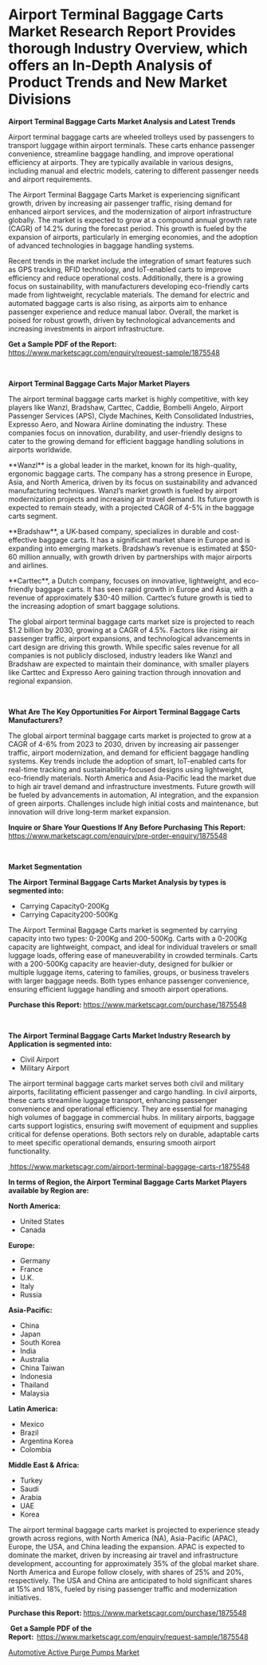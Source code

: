 <p><h1>Airport Terminal Baggage Carts Market Research Report Provides thorough Industry Overview, which offers an In-Depth Analysis of Product Trends and New Market Divisions</h1></p><p><strong>Airport Terminal Baggage Carts Market Analysis and Latest Trends</strong></p>
<p><p>Airport terminal baggage carts are wheeled trolleys used by passengers to transport luggage within airport terminals. These carts enhance passenger convenience, streamline baggage handling, and improve operational efficiency at airports. They are typically available in various designs, including manual and electric models, catering to different passenger needs and airport requirements.</p><p>The Airport Terminal Baggage Carts Market is experiencing significant growth, driven by increasing air passenger traffic, rising demand for enhanced airport services, and the modernization of airport infrastructure globally. The market is expected to grow at a compound annual growth rate (CAGR) of 14.2% during the forecast period. This growth is fueled by the expansion of airports, particularly in emerging economies, and the adoption of advanced technologies in baggage handling systems.</p><p>Recent trends in the market include the integration of smart features such as GPS tracking, RFID technology, and IoT-enabled carts to improve efficiency and reduce operational costs. Additionally, there is a growing focus on sustainability, with manufacturers developing eco-friendly carts made from lightweight, recyclable materials. The demand for electric and automated baggage carts is also rising, as airports aim to enhance passenger experience and reduce manual labor. Overall, the market is poised for robust growth, driven by technological advancements and increasing investments in airport infrastructure.</p></p>
<p><strong>Get a Sample PDF of the Report:&nbsp;</strong> <a href="https://www.marketscagr.com/enquiry/request-sample/1875548?utm_campaign=1868&utm_medium=2&utm_source=Github&utm_content=ia&utm_term=24012025&utm_id=airport-terminal-baggage-carts">https://www.marketscagr.com/enquiry/request-sample/1875548</a></p>
<p>&nbsp;</p>
<p><strong>Airport Terminal Baggage Carts Major Market Players</strong></p>
<p><p>The airport terminal baggage carts market is highly competitive, with key players like Wanzl, Bradshaw, Carttec, Caddie, Bombelli Angelo, Airport Passenger Services (APS), Clyde Machines, Keith Consolidated Industries, Expresso Aero, and Nowara Airline dominating the industry. These companies focus on innovation, durability, and user-friendly designs to cater to the growing demand for efficient baggage handling solutions in airports worldwide.</p><p>**Wanzl** is a global leader in the market, known for its high-quality, ergonomic baggage carts. The company has a strong presence in Europe, Asia, and North America, driven by its focus on sustainability and advanced manufacturing techniques. Wanzl’s market growth is fueled by airport modernization projects and increasing air travel demand. Its future growth is expected to remain steady, with a projected CAGR of 4-5% in the baggage carts segment.</p><p>**Bradshaw**, a UK-based company, specializes in durable and cost-effective baggage carts. It has a significant market share in Europe and is expanding into emerging markets. Bradshaw’s revenue is estimated at $50-60 million annually, with growth driven by partnerships with major airports and airlines.</p><p>**Carttec**, a Dutch company, focuses on innovative, lightweight, and eco-friendly baggage carts. It has seen rapid growth in Europe and Asia, with a revenue of approximately $30-40 million. Carttec’s future growth is tied to the increasing adoption of smart baggage solutions.</p><p>The global airport terminal baggage carts market size is projected to reach $1.2 billion by 2030, growing at a CAGR of 4.5%. Factors like rising air passenger traffic, airport expansions, and technological advancements in cart design are driving this growth. While specific sales revenue for all companies is not publicly disclosed, industry leaders like Wanzl and Bradshaw are expected to maintain their dominance, with smaller players like Carttec and Expresso Aero gaining traction through innovation and regional expansion.</p></p>
<p>&nbsp;</p>
<p><strong>What Are The Key Opportunities For Airport Terminal Baggage Carts Manufacturers?</strong></p>
<p><p>The global airport terminal baggage carts market is projected to grow at a CAGR of 4-6% from 2023 to 2030, driven by increasing air passenger traffic, airport modernization, and demand for efficient baggage handling systems. Key trends include the adoption of smart, IoT-enabled carts for real-time tracking and sustainability-focused designs using lightweight, eco-friendly materials. North America and Asia-Pacific lead the market due to high air travel demand and infrastructure investments. Future growth will be fueled by advancements in automation, AI integration, and the expansion of green airports. Challenges include high initial costs and maintenance, but innovation will drive long-term market expansion.</p></p>
<p><strong>Inquire or Share Your Questions If Any Before Purchasing This Report:</strong> <a href="https://www.marketscagr.com/enquiry/pre-order-enquiry/1875548?utm_campaign=1868&utm_medium=2&utm_source=Github&utm_content=ia&utm_term=24012025&utm_id=airport-terminal-baggage-carts">https://www.marketscagr.com/enquiry/pre-order-enquiry/1875548</a></p>
<p>&nbsp;</p>
<p><strong>Market Segmentation</strong></p>
<p><strong>The Airport Terminal Baggage Carts Market Analysis by types is segmented into:</strong></p>
<p><ul><li>Carrying Capacity0-200Kg</li><li>Carrying Capacity200-500Kg</li></ul></p>
<p><p>The Airport Terminal Baggage Carts market is segmented by carrying capacity into two types: 0-200Kg and 200-500Kg. Carts with a 0-200Kg capacity are lightweight, compact, and ideal for individual travelers or small luggage loads, offering ease of maneuverability in crowded terminals. Carts with a 200-500Kg capacity are heavier-duty, designed for bulkier or multiple luggage items, catering to families, groups, or business travelers with larger baggage needs. Both types enhance passenger convenience, ensuring efficient luggage handling and smooth airport operations.</p></p>
<p><strong>Purchase this Report:&nbsp;</strong><a href="https://www.marketscagr.com/purchase/1875548?utm_campaign=1868&utm_medium=2&utm_source=Github&utm_content=ia&utm_term=24012025&utm_id=airport-terminal-baggage-carts">https://www.marketscagr.com/purchase/1875548</a></p>
<p>&nbsp;</p>
<p><strong>The Airport Terminal Baggage Carts Market Industry Research by Application is segmented into:</strong></p>
<p><ul><li>Civil Airport</li><li>Military Airport</li></ul></p>
<p><p>The airport terminal baggage carts market serves both civil and military airports, facilitating efficient passenger and cargo handling. In civil airports, these carts streamline luggage transport, enhancing passenger convenience and operational efficiency. They are essential for managing high volumes of baggage in commercial hubs. In military airports, baggage carts support logistics, ensuring swift movement of equipment and supplies critical for defense operations. Both sectors rely on durable, adaptable carts to meet specific operational demands, ensuring smooth airport functionality.</p></p>
<p><a href="https://www.marketscagr.com/airport-terminal-baggage-carts-r1875548?utm_campaign=1868&utm_medium=2&utm_source=Github&utm_content=ia&utm_term=24012025&utm_id=airport-terminal-baggage-carts">&nbsp;https://www.marketscagr.com/airport-terminal-baggage-carts-r1875548</a></p>
<p><strong>In terms of Region, the Airport Terminal Baggage Carts Market Players available by Region are:</strong></p>
<p>
    <p> <strong> North America: </strong>
        <ul>
            <li>United States</li>
            <li>Canada</li>
        </ul>
        </p> 
    <p> <strong> Europe: </strong>
        <ul>
            <li>Germany</li>
            <li>France</li>
            <li>U.K.</li>
            <li>Italy</li>
            <li>Russia</li>
        </ul>
        </p> 
    <p> <strong> Asia-Pacific: </strong>
        <ul>
            <li>China</li>
            <li>Japan</li>
            <li>South Korea</li>
            <li>India</li>
            <li>Australia</li>
            <li>China Taiwan</li>
            <li>Indonesia</li>
            <li>Thailand</li>
            <li>Malaysia</li>
        </ul>
        </p> 
    <p> <strong> Latin America: </strong>
        <ul>
            <li>Mexico</li>
            <li>Brazil</li>
            <li>Argentina Korea</li>
            <li>Colombia</li>
        </ul>
        </p> 
    <p> <strong> Middle East & Africa: </strong>
        <ul>
            <li>Turkey</li>
            <li>Saudi</li>
            <li>Arabia</li>
            <li>UAE</li>
            <li>Korea</li>
        </ul>
    </p>
    </p>
<p><p>The airport terminal baggage carts market is projected to experience steady growth across regions, with North America (NA), Asia-Pacific (APAC), Europe, the USA, and China leading the expansion. APAC is expected to dominate the market, driven by increasing air travel and infrastructure development, accounting for approximately 35% of the global market share. North America and Europe follow closely, with shares of 25% and 20%, respectively. The USA and China are anticipated to hold significant shares at 15% and 18%, fueled by rising passenger traffic and modernization initiatives.</p></p>
<p><strong>Purchase this Report: </strong><a href="https://www.marketscagr.com/purchase/1875548?utm_campaign=1868&utm_medium=2&utm_source=Github&utm_content=ia&utm_term=24012025&utm_id=airport-terminal-baggage-carts">https://www.marketscagr.com/purchase/1875548</a></p>
<p>&nbsp;<strong>Get a Sample PDF of the Report:&nbsp;&nbsp;</strong><a href="https://www.marketscagr.com/enquiry/request-sample/1875548?utm_campaign=1868&utm_medium=2&utm_source=Github&utm_content=ia&utm_term=24012025&utm_id=airport-terminal-baggage-carts">https://www.marketscagr.com/enquiry/request-sample/1875548</a></p>
<p><strong></strong></p>
<p><p><a href="https://github.com/RickHolmes3/Market-Research-Report-List-7/blob/main/automotive-active-purge-pumps-market.md?utm_campaign=1868&utm_medium=2&utm_source=Github&utm_content=ia&utm_term=24012025&utm_id=airport-terminal-baggage-carts">Automotive Active Purge Pumps Market</a></p></p>